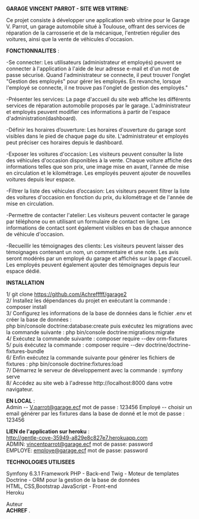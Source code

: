 **GARAGE VINCENT PARROT - SITE WEB VITRINE:**

Ce projet consiste à développer une application web vitrine pour le Garage V. Parrot, un garage automobile situé à Toulouse, offrant des services de réparation de la carrosserie et de la mécanique, l'entretien régulier des voitures, ainsi que la vente de véhicules d'occasion.

**FONCTIONNALITES** :

-Se connecter: Les utilisateurs (administrateur et employés) peuvent se connecter à l'application à l'aide de leur adresse e-mail et d'un mot de passe sécurisé.
Quand l'administrateur se connecte, il peut trouver l'onglet "Gestion des employés" pour gérer les employés. En revanche, lorsque l'employé se connecte, il ne trouve pas l'onglet de gestion des employés."

-Présenter les services: La page d'accueil du site web affiche les différents services de réparation automobile proposés par le garage. L'administrateur et employés peuvent modifier ces informations à partir de l'espace d'administration(dashboard).

-Définir les horaires d’ouverture: Les horaires d'ouverture du garage sont visibles dans le pied de chaque page du site.  L'administrateur et employés peut préciser ces horaires depuis le dashboard.

-Exposer les voitures d'occasion: Les visiteurs peuvent consulter la liste des véhicules d'occasion disponibles à la vente. Chaque voiture affiche des informations telles que son prix, une image mise en avant, l'année de mise en circulation et le kilométrage. Les employés peuvent ajouter de nouvelles voitures depuis leur espace.

-Filtrer la liste des véhicules d’occasion: Les visiteurs peuvent filtrer la liste des voitures d'occasion en fonction du prix, du kilométrage et de l'année de mise en circulation.

-Permettre de contacter l'atelier: Les visiteurs peuvent contacter le garage par téléphone ou en utilisant un formulaire de contact en ligne. Les informations de contact sont également visibles en bas de chaque annonce de véhicule d'occasion.

-Recueillir les témoignages des clients: Les visiteurs peuvent laisser des témoignages contenant un nom, un commentaire et une note. Les avis seront modérés par un employé du garage et affichés sur la page d'accueil. Les employés peuvent également ajouter des témoignages depuis leur espace dédié.

**INSTALLATION**

1/ git clone https://github.com/Achrefffff/garage2  
2/ Installez les dépendances du projet en exécutant la commande : composer install  
3/ Configurez les informations de la base de données dans le fichier .env et créer la base de données :  
   php bin/console doctrine:database:create   puis exécutez les migrations avec la commande suivante : php bin/console doctrine:migrations:migrate  
4/ Exécutez la commande suivante : composer require --dev orm-fixtures  
5/ puis éxécutez la commande : composer require --dev doctrine/doctrine-fixtures-bundle  
6/ Enfin exécutez la commande suivante pour générer les fichiers de fixtures : php bin/console doctrine:fixtures:load  
7/ Démarrez le serveur de développement avec la commande : symfony serve  
8/ Accédez au site web à l'adresse http://localhost:8000 dans votre navigateur.  

**EN LOCAL** :  
 Admin -- V.parrot@garage.ecf  mot de passe : 123456 
 Employé -- choisir un email générer par les fixtures dans la base de donné et le mot de passe : 123456   

**LIEN de l'application sur heroku** :   
http://gentle-cove-35949-a829e8c827e7.herokuapp.com  
ADMIN: vincentparrot@garage.ecf mot de passe: password  
EMPLOYE: employe@garage.ecf mot de passe: password  


**TECHNOLOGIES UTILISEES**

Symfony 6.3.1  Framework PHP  - Back-end
Twig - Moteur de templates   
Doctrine - ORM pour la gestion de la base de données  
HTML, CSS,Bootstrap JavaScript - Front-end  
Heroku  

Auteur  
**ACHREF** .